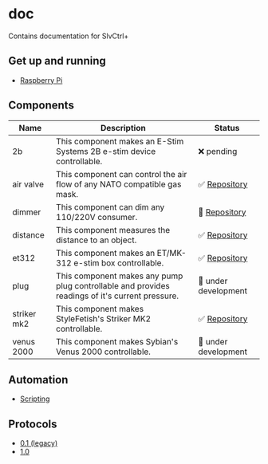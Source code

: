 # doc
Contains documentation for SlvCtrl+

## Get up and running
* [Raspberry Pi](./setup/setup-rpi.md)

## Components

| Name | Description | Status |
|------|-------------|--------|
| 2b | This component makes an E-Stim Systems 2B e-stim device controllable. | :x: pending |
| air valve | This component can control the air flow of any NATO compatible gas mask. | :white_check_mark: [Repository](https://github.com/SlvCtrlPlus/slvctrl-airvalve) |
| dimmer | This component can dim any 110/220V consumer. | :construction_worker: [Repository](https://github.com/SlvCtrlPlus/slvctrl-dimmer) |
| distance | This component measures the distance to an object. | :white_check_mark: [Repository](https://github.com/SlvCtrlPlus/slvctrl-distance) |
| et312 | This component makes an ET/MK-312 e-stim box controllable. | :white_check_mark: [Repository](https://github.com/SlvCtrlPlus/slvctrl-et312) |
| plug | This component makes any pump plug controllable and provides readings of it's current pressure. | :construction_worker: under development |
| striker mk2 | This component makes StyleFetish's Striker MK2 controllable. | :white_check_mark: [Repository](https://github.com/SlvCtrlPlus/slvctrl-strikermk2) |
| venus 2000 | This component makes Sybian's Venus 2000 controllable. | :construction_worker: under development |


## Automation
* [Scripting](./automation/scripting.md)

## Protocols
* [0.1 (legacy)](./protocol/protocol-0.1.md)
* [1.0](./protocol/protocol-1.0.md)
